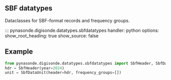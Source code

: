 ## SBF datatypes

Dataclasses for SBF-format records and frequency groups.

::: pynasonde.digisonde.datatypes.sbfdatatypes
    handler: python
    options:
        show_root_heading: true
        show_source: false

## Example

```python
from pynasonde.digisonde.datatypes.sbfdatatypes import SbfHeader, SbfDataUnit
hdr = SbfHeader(year=2024)
unit = SbfDataUnit(header=hdr, frequency_groups=[])
```
